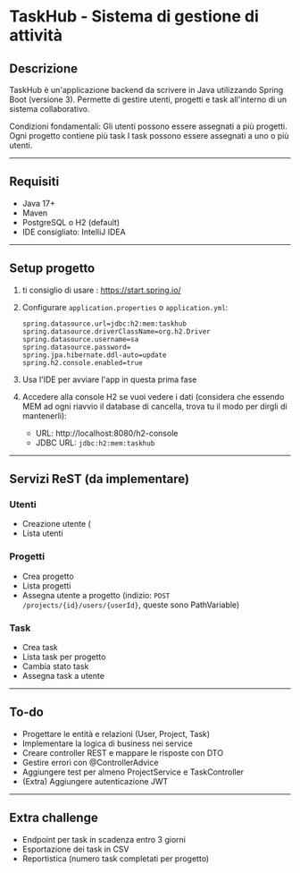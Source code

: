 # TaskHub - Sistema di gestione di attività

## Descrizione
TaskHub è un'applicazione backend da scrivere in Java utilizzando Spring Boot (versione 3). 
Permette di gestire utenti, progetti e task all'interno di un sistema collaborativo. 

Condizioni fondamentali:
Gli utenti possono essere assegnati a più progetti.
Ogni progetto contiene più task
I task possono essere assegnati a uno o più utenti.

---

## Requisiti
- Java 17+
- Maven
- PostgreSQL o H2 (default)
- IDE consigliato: IntelliJ IDEA

---

## Setup progetto
1. ti consiglio di usare : https://start.spring.io/
  

2. Configurare `application.properties` o `application.yml`:
   ```properties
   spring.datasource.url=jdbc:h2:mem:taskhub
   spring.datasource.driverClassName=org.h2.Driver
   spring.datasource.username=sa
   spring.datasource.password=
   spring.jpa.hibernate.ddl-auto=update
   spring.h2.console.enabled=true
   ```
3. Usa l'IDE per avviare l'app in questa prima fase
   
4. Accedere alla console H2 se vuoi vedere i dati (considera che essendo MEM ad ogni riavvio il database di cancella, trova tu il modo per dirgli di mantenerli):
   - URL: http://localhost:8080/h2-console
   - JDBC URL: `jdbc:h2:mem:taskhub`

---

## Servizi ReST (da implementare)
### Utenti
- Creazione utente (
- Lista utenti

### Progetti
- Crea progetto
- Lista progetti
- Assegna utente a progetto (indizio: `POST /projects/{id}/users/{userId}`, queste sono PathVariable)

### Task
- Crea task
- Lista task per progetto
- Cambia stato task
- Assegna task a utente

---

## To-do
- Progettare le entità e relazioni (User, Project, Task)
- Implementare la logica di business nei service
- Creare controller REST e mappare le risposte con DTO
- Gestire errori con @ControllerAdvice
- Aggiungere test per almeno ProjectService e TaskController
- (Extra) Aggiungere autenticazione JWT

---

## Extra challenge
- Endpoint per task in scadenza entro 3 giorni
- Esportazione dei task in CSV
- Reportistica (numero task completati per progetto)

